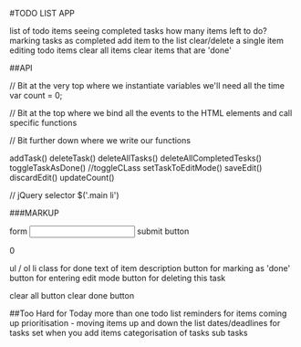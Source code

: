 #TODO LIST APP

list of todo items
seeing completed tasks
how many items left to do?
marking tasks as completed
add item to the list
clear/delete a single item
editing todo items
clear all items
clear items that are 'done'

##API

// Bit at the very top where we instantiate variables we'll need all the time
var count = 0;

// Bit at the top where we bind all the events to the HTML elements and call specific functions

// Bit further down where we write our functions

addTask()
deleteTask()
deleteAllTasks()
deleteAllCompletedTesks()
toggleTaskAsDone() //toggleCLass
setTaskToEditMode()
saveEdit()
discardEdit()
updateCount()

// jQuery selector
$('.main li')


###MARKUP

form
	<input type="text" id="" class="" value="" placheholder="" />
	submit button

<span id="count">0</span>

ul / ol
	li class for done
		text of item description
		button for marking as 'done'
		button for entering edit mode
		button for deleting this task

clear all button
clear done button


##Too Hard for Today
more than one todo list
reminders for items coming up
prioritisation - moving items up and down the list
dates/deadlines for tasks set when you add items
categorisation of tasks
sub tasks
